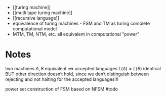 
- [[turing machine]]
- [[mutli tape turing machine]]
- [[recursive language]]
- equivalence of turing machines
- FSM and TM as turing complete computational model
- MTM, TM, NTM, etc. all equivalent in computational "power"

# Notes

two machines $A, B$ equivalent $\implies$ accepted languages $L(A) = L(B)$ identical
BUT other direction doesn‘t hold, since we don‘t distinguish between rejecting and not halting for the accepted languages!!!

power set construction of FSM based on NFSM #todo


